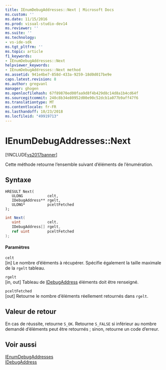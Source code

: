 ```yaml
---
title: IEnumDebugAddresses::Next | Microsoft Docs
ms.custom: ''
ms.date: 11/15/2016
ms.prod: visual-studio-dev14
ms.reviewer: ''
ms.suite: ''
ms.technology:
- vs-ide-sdk
ms.tgt_pltfrm: ''
ms.topic: article
f1_keywords:
- IEnumDebugAddresses::Next
helpviewer_keywords:
- IEnumDebugAddresses::Next method
ms.assetid: 941e4be7-858d-433a-9259-18d0d017be9e
caps.latest.revision: 8
ms.author: gregvanl
manager: ghogen
ms.openlocfilehash: 67f89870ed00faa9d8f4b429d8c14d8a1b4cd64f
ms.sourcegitcommit: 240c8b34e80952d00e90c52dcb1a077b9aff47f6
ms.translationtype: MT
ms.contentlocale: fr-FR
ms.lasthandoff: 10/23/2018
ms.locfileid: "49919713"
---
```

# <a name="ienumdebugaddressesnext"></a>IEnumDebugAddresses::Next
[!INCLUDE[vs2017banner](../../../includes/vs2017banner.md)]

Cette méthode retourne l’ensemble suivant d’éléments de l’énumération.  
  
## <a name="syntax"></a>Syntaxe  
  
```cpp#  
HRESULT Next(  
   ULONG           celt,  
   IDebugAddress** rgelt,  
   ULONG*          pceltFetched  
);  
```  
  
```csharp  
int Next(  
   uint            celt,  
   IDebugAddress[] rgelt,  
   ref uint        pceltFetched  
);  
```  
  
#### <a name="parameters"></a>Paramètres  
 `celt`  
 [in] Le nombre d’éléments à récupérer. Spécifie également la taille maximale de la `rgelt` tableau.  
  
 `rgelt`  
 [in, out] Tableau de [IDebugAddress](../../../extensibility/debugger/reference/idebugaddress.md) éléments doit être renseigné.  
  
 `pceltFetched`  
 [out] Retourne le nombre d’éléments réellement retournés dans `rgelt`.  
  
## <a name="return-value"></a>Valeur de retour  
 En cas de réussite, retourne `S_OK`. Retourne `S_FALSE` si inférieur au nombre demandé d’éléments peut être retournés ; sinon, retourne un code d’erreur.  
  
## <a name="see-also"></a>Voir aussi  
 [IEnumDebugAddresses](../../../extensibility/debugger/reference/ienumdebugaddresses.md)   
 [IDebugAddress](../../../extensibility/debugger/reference/idebugaddress.md)

